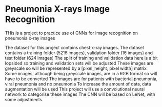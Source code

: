 # Pneumonia X-rays Image Recognition
THis is a project to practice use of CNNs for image recognition on pneumonia x-ray images

The dataset for this project contains chest x-ray images.
The dataset contains a training folder (5216 images), validation folder (16 images) and test folder (624 images)
The split of training and validation data here is a bit lopsided so training and validation sets will be adjusted
These images are greyscale so will be represented by a [pixel_height, pixel width] matrix
Some images, although being greyscale images, are in a RGB format so will have to be converted
The images are for patients with bacterial pneumonia, viral pneumonia and no pneumonia
To increase the amount of data, data augmentation will be used
This project will use a convolutional neural network to categorise these images
The CNN will be based on LeNet, with some adjustments

